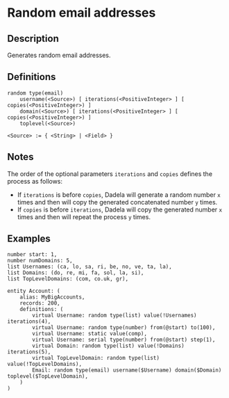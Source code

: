 # Random email addresses

## Description

Generates random email addresses.

## Definitions

~~~
random type(email)
    username(<Source>) [ iterations(<PositiveInteger> ] [ copies(<PositiveInteger>) ]
    domain(<Source>) [ iterations(<PositiveInteger> ] [ copies(<PositiveInteger>) ]
    toplevel(<Source>)

<Source> := { <String> | <Field> }
~~~

## Notes

The order of the optional parameters `iterations` and `copies` defines the process as follows:
* If `iterations` is before `copies`, Dadela will generate a random number `x` times
and then will copy the generated concatenated number `y` times.
* If `copies` is before `iterations`, Dadela will copy the generated number `x` times
and then will repeat the process `y` times.

## Examples

~~~
number start: 1,
number numDomains: 5,
list Usernames: (ca, lo, sa, ri, be, no, ve, ta, la),
list Domains: (do, re, mi, fa, sol, la, si),
list TopLevelDomains: (com, co.uk, gr),

entity Account: (
    alias: MyBigAccounts,
    records: 200,
    definitions: (
        virtual Username: random type(list) value(!Usernames) iterations(4),
        virtual Username: random type(number) from(@start) to(100),
        virtual Username: static value(comp),
        virtual Username: serial type(number) from(@start) step(1),
        virtual Domain: random type(list) value(!Domains) iterations(5),
        virtual TopLevelDomain: random type(list) value(!TopLevelDomains),
        Email: random type(email) username($Username) domain($Domain) toplevel($TopLevelDomain),
    )
)
~~~